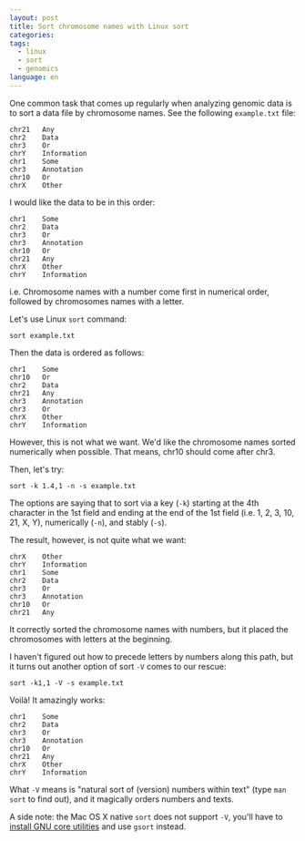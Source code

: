 ```yaml
---
layout: post
title: Sort chromosome names with Linux sort
categories: 
tags:
  - linux
  - sort
  - genomics
language: en  
---
```

One common task that comes up regularly when analyzing genomic data is to sort a data file by chromosome names. See the following `example.txt` file:

    chr21	Any
    chr2	Data
    chr3	Or
    chrY	Information
    chr1	Some
    chr3	Annotation
    chr10	Or
    chrX	Other

I would like the data to be in this order:

    chr1	Some
    chr2	Data
    chr3	Or
    chr3	Annotation
    chr10	Or
    chr21	Any
    chrX	Other
    chrY	Information

i.e. Chromosome names with a number come first in numerical order, followed by chromosomes names with a letter.

Let's use Linux `sort` command:

    sort example.txt

Then the data is ordered as follows:

    chr1	Some
    chr10	Or
    chr2	Data
    chr21	Any
    chr3	Annotation
    chr3	Or
    chrX	Other
    chrY	Information
    
However, this is not what we want. We'd like the chromosome names sorted numerically when possible. That means, chr10 should come after chr3. 

Then, let's try:

    sort -k 1.4,1 -n -s example.txt

The options are saying that to sort via a key (`-k`) starting at the 4th character in the 1st field and ending at the end of the 1st field (i.e. 1, 2, 3, 10, 21, X, Y), numerically (`-n`), and stably (`-s`).
    
The result, however, is not quite what we want:

    chrX	Other
    chrY	Information
    chr1	Some
    chr2	Data
    chr3	Or    
    chr3	Annotation
    chr10	Or
    chr21	Any
     
It correctly sorted the chromosome names with numbers, but it placed the chromosomes with letters at the beginning.

I haven't figured out how to precede letters by numbers along this path, but it turns out another option of sort `-V` comes to our rescue:     

	sort -k1,1 -V -s example.txt
	
Voilà! It amazingly works:

    chr1	Some
    chr2	Data
    chr3	Or
    chr3	Annotation
    chr10	Or
    chr21	Any
    chrX	Other
    chrY	Information	
    
What `-V` means is "natural sort of (version) numbers within text" (type `man sort` to find out), and it magically orders numbers and texts.

A side note: the Mac OS X native `sort` does not support `-V`, you'll have to [install GNU core utilities](http://apple.stackexchange.com/questions/69223/how-to-replace-mac-os-x-utilities-with-gnu-core-utilities) and use `gsort` instead.  
